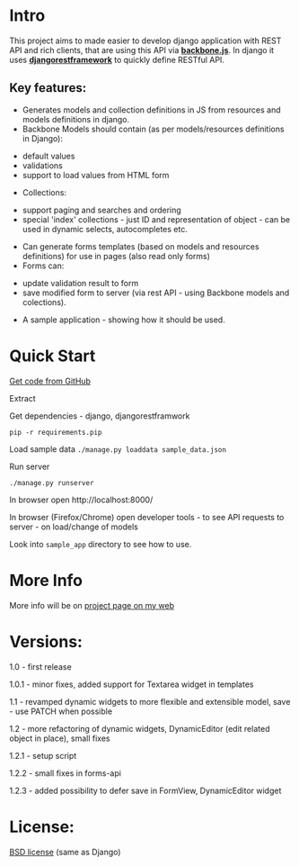 Intro
=====

This project aims to made easier to develop django application with REST API and rich clients, that are using this API via **[backbone.js](http://backbonejs.org)**.  In django it uses **[djangorestframework](http://django-rest-framework.org)**  to quickly define RESTful API.

Key features:
-------------
- Generates models and collection definitions in JS from resources and models definitions in django.
- Backbone Models should contain (as per models/resources definitions in Django):
 * default values
 * validations
 * support to load values from HTML form
- Collections:
 * support paging and searches and ordering 
 * special 'index' collections - just ID and representation of object - can be used in dynamic selects, autocompletes etc.

- Can generate forms templates (based on models and resources definitions) for use in pages
  (also read only forms)
- Forms can:
 * update validation result to form
 * save modified form to server (via rest API - using Backbone models and colections).
- A sample application - showing how it should be used.


Quick Start
===========

[Get code from GitHub](https://github.com/izderadicka/rest2backbone/archive/master.zip)

Extract

Get dependencies - django, djangorestframwork

`pip -r requirements.pip`

Load sample data
`./manage.py loaddata sample_data.json`

Run server

`./manage.py runserver`

In browser open http://localhost:8000/

In browser (Firefox/Chrome) open developer tools - to see API requests to server - on load/change of models

Look into `sample_app` directory to see how to use.


More Info
=========

More info will be on [project page on my web](http://zderadicka.eu/projects/python/rest2backbone/) 
 

Versions:
========
1.0 - first release

1.0.1 - minor fixes, 
	added support for Textarea widget in templates

1.1 - revamped dynamic widgets to more flexible and extensible model,
    save - use PATCH when possible

1.2 - more refactoring of dynamic widgets,
DynamicEditor (edit related object in place),
small fixes

1.2.1 - setup script

1.2.2 - small fixes in forms-api

1.2.3 -   added possibility to defer save in FormView,   DynamicEditor widget

License:
=========
[BSD license](http://opensource.org/licenses/BSD-3-Clause) (same as Django)

